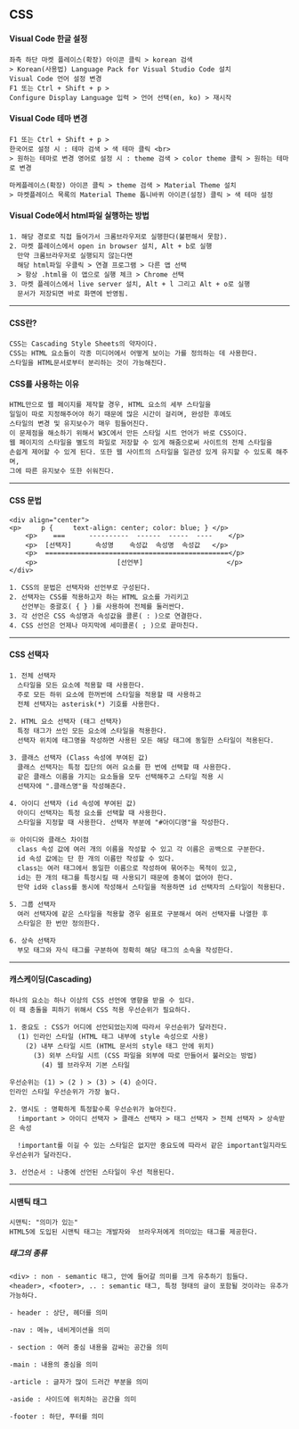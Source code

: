 ## CSS
<a name="readme-top"></a>

#### Visual Code 한글 설정
    좌측 하단 마켓 플레이스(확장) 아이콘 클릭 > korean 검색
    > Korean(사용법) Language Pack for Visual Studio Code 설치
    Visual Code 언어 설정 변경
    F1 또는 Ctrl + Shift + p >
    Configure Display Language 입력 > 언어 선택(en, ko) > 재시작

#### Visual Code 테마 변경
    F1 또는 Ctrl + Shift + p >
    한국어로 설정 시 : 테마 검색 > 색 테마 클릭 <br>
    > 원하는 테마로 변경 영어로 설정 시 : theme 검색 > color theme 클릭 > 원하는 테마로 변경

    마케플레이스(확장) 아이콘 클릭 > theme 검색 > Material Theme 설치 
    > 마켓플레이스 목록의 Material Theme 톱니바퀴 아이콘(설정) 클릭 > 색 테마 설정

#### Visual Code에서 html파일 실행하는 방법
    1. 해당 경로로 직접 들어가서 크롬브라우저로 실행한다(불편해서 못함).
    2. 마켓 플레이스에서 open in browser 설치, Alt + b로 실행
      만약 크롬브라우저로 실행되지 않는다면 
      해당 html파일 우클릭 > 연결 프로그램 > 다른 앱 선택
      > 항상 .html을 이 앱으로 실행 체크 > Chrome 선택
    3. 마켓 플레이스에서 live server 설치, Alt + l 그리고 Alt + o로 실행
      문서가 저장되면 바로 화면에 반영됨.

-------------------------------------------------------------------------
#### CSS란?
    CSS는 Cascading Style Sheets의 약자이다.
    CSS는 HTML 요소들이 각종 미디어에서 어떻게 보이는 가를 정의하는 데 사용한다.
    스타일을 HTML문서로부터 분리하는 것이 가능해진다.

#### CSS를 사용하는 이유
    HTML만으로 웹 페이지를 제작할 경우, HTML 요소의 세부 스타일을
    일일이 따로 지정해주어야 하기 때문에 많은 시간이 걸리며, 완성한 후에도
    스타일의 변경 및 유지보수가 매우 힘들어진다.
    이 문제점을 해소하기 위해서 W3C에서 만든 스타일 시트 언어가 바로 CSS이다.
    웹 페이지의 스타일을 별도의 파일로 저장할 수 있게 해줌으로써 사이트의 전체 스타일을
    손쉽게 제어할 수 있게 된다. 또한 웹 사이트의 스타일을 일관성 있게 유지할 수 있도록 해주며,
    그에 따른 유지보수 또한 쉬워진다.

-------------------------------------------------------------------------------------

#### CSS 문법
	<div align="center">
  	<p>     p {     text-align: center; color: blue; } </p>
        <p>    ===      ----------  ------  -----  ----    </p>
        <p>  [선택자]      속성명    속성값  속성명  속성값   </p>
        <p>  ==============================================</p>
        <p>                    [선언부]                     </p>
	</div>

	1. CSS의 문법은 선택자와 선언부로 구성된다.
	2. 선택자는 CSS를 적용하고자 하는 HTML 요소를 가리키고
	   선언부는 중괄호( { } )를 사용하여 전체를 둘러싼다.
	3. 각 선언은 CSS 속성명과 속성값을 콜론( : )으로 연결한다.
	4. CSS 선언은 언제나 마지막에 세미콜론( ; )으로 끝마친다.

-------------------------------------------------------------------------------------

#### CSS 선택자 
    1. 전체 선택자
      스타일을 모든 요소에 적용할 때 사용한다.
      주로 모든 하위 요소에 한꺼번에 스타일을 적용할 때 사용하고
      전체 선택자는 asterisk(*) 기호를 사용한다.

    2. HTML 요소 선택자 (태그 선택자)
      특정 태그가 쓰인 모든 요소에 스타일을 적용한다.
      선택자 위치에 태그명을 작성하면 사용된 모든 해당 태그에 동일한 스타일이 적용된다.

    3. 클래스 선택자 (Class 속성에 부여된 값)
      클래스 선택자는 특정 집단의 여러 요소를 한 번에 선택할 때 사용한다.
      같은 클래스 이름을 가지는 요소들을 모두 선택해주고 스타일 적용 시
      선택자에 ".클래스명"을 작성해준다.

    4. 아이디 선택자 (id 속성에 부여된 값)
      아이디 선택자는 특정 요소를 선택할 때 사용한다.
      스타일을 지정할 때 사용한다. 선택자 부분에 "#아이디명"을 작성한다.

    ※ 아이디와 클래스 차이점
      class 속성 값에 여러 개의 이름을 작성할 수 있고 각 이름은 공백으로 구분한다.
      id 속성 값에는 단 한 개의 이름만 작성할 수 있다.
      class는 여러 태그에서 동일한 이름으로 작성하여 묶어주는 목적이 있고,
      id는 한 개의 태그를 특정시킬 때 사용되기 때문에 중복이 없어야 한다.
      만약 id와 class를 동시에 작성해서 스타일을 적용하면 id 선택자의 스타일이 적용된다.

    5. 그룹 선택자
      여러 선택자에 같은 스타일을 적용할 경우 쉼표로 구분해서 여러 선택자를 나열한 후
      스타일은 한 번만 정의한다.

    6. 상속 선택자
      부모 태그와 자식 태그를 구분하여 정확히 해당 태그의 소속을 작성한다.



------------------------------------------------------------------------------------------------------------------------

#### 캐스케이딩(Cascading)
    하나의 요소는 하나 이상의 CSS 선언에 영향을 받을 수 있다.
    이 때 충돌을 피하기 위해서 CSS 적용 우선순위가 필요하다.

    1. 중요도 : CSS가 어디에 선언되었는지에 따라서 우선순위가 달라진다.
      (1) 인라인 스타일 (HTML 태그 내부에 style 속성으로 사용)
        (2) 내부 스타일 시트 (HTML 문서의 style 태그 안에 위치)
          (3) 외부 스타일 시트 (CSS 파일을 외부에 따로 만들어서 불러오는 방법)
            (4) 웹 브라우저 기본 스타일

    우선순위는 (1) > (2 ) > (3) > (4) 순이다.
    인라인 스타일 우선순위가 가장 높다.

    2. 명시도 : 명확하게 특정할수록 우선순위가 높아진다.
      !important > 아이디 선택자 > 클래스 선택자 > 태그 선택자 > 전체 선택자 > 상속받은 속성

      !important를 이길 수 있는 스타일은 없지만 중요도에 따라서 같은 important일지라도 우선순위가 달라진다.

    3. 선언순서 : 나중에 선언된 스타일이 우선 적용된다.


------------------------------------------------------------------------------------------------------------------------

#### 시맨틱 태그 
    시맨틱: "의미가 있는" 
    HTML5에 도입된 시맨틱 태그는 개발자와  브라우저에게 의미있는 태그를 제공한다.

##### 태그의 종류	
    <div> : non - semantic 태그, 안에 들어갈 의미를 크게 유추하기 힘들다.
    <header>, <footer>, .. : semantic 태그, 특정 형태의 글이 포함될 것이라는 유추가 가능하다.

    - header : 상단, 헤더를 의미

    -nav : 메뉴, 네비게이션을 의미 

    - section : 여러 중심 내용을 감싸는 공간을 의미

    -main : 내용의 중심을 의미 

    -article : 글자가 많이 드러간 부분을 의미

    -aside : 사이드에 위치하는 공간을 의미 

    -footer : 하단, 푸터를 의미 

